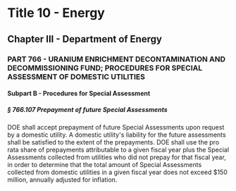 
# Title 10 - Energy
## Chapter III - Department of Energy
### PART 766 - URANIUM ENRICHMENT DECONTAMINATION AND DECOMMISSIONING FUND; PROCEDURES FOR SPECIAL ASSESSMENT OF DOMESTIC UTILITIES
#### Subpart B - Procedures for Special Assessment
##### § 766.107 Prepayment of future Special Assessments

DOE shall accept prepayment of future Special Assessments upon request by a domestic utility. A domestic utility's liability for the future assessments shall be satisfied to the extent of the prepayments. DOE shall use the pro rata share of prepayments attributable to a given fiscal year plus the Special Assessments collected from utilities who did not prepay for that fiscal year, in order to determine that the total amount of Special Assessments collected from domestic utilities in a given fiscal year does not exceed $150 million, annually adjusted for inflation.
